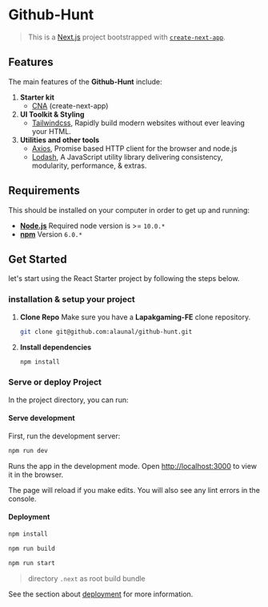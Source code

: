 
# Github-Hunt

> This is a [Next.js](https://nextjs.org/) project bootstrapped with [`create-next-app`](https://github.com/vercel/next.js/tree/canary/packages/create-next-app).



## Features
The main features of the **Github-Hunt** include:

1. **Starter kit**
	 - [CNA](https://nextjs.org/ "create-next-app") (create-next-app)
2. **UI Toolkit & Styling**
	- [Tailwindcss](https://tailwindcss.com/ "https://tailwindcss.com/"), Rapidly build modern websites without ever leaving your HTML.
3. **Utilities and other tools**
	- [Axios](https://www.npmjs.com/package/axios "https://www.npmjs.com/package/axios"), Promise based HTTP client for the browser and node.js
	- [Lodash](https://lodash.com/ "https://lodash.com/"), A JavaScript utility library delivering consistency, modularity, performance, & extras.

## Requirements

This should be installed on your computer in order to get up and running:

- **[Node.js](https://nodejs.org/en/)** Required node version is >= `10.0.*`
- **[npm](https://www.npmjs.com/)** Version `6.0.*`

## Get Started
let's start using the React Starter project by following the steps below.

### installation & setup your project

1. **Clone Repo** Make sure you have a **Lapakgaming-FE** clone repository.
	```bash
	git clone git@github.com:alaunal/github-hunt.git
	```
2. **Install dependencies**
	```bash
	npm install
	```

### Serve or deploy Project

In the project directory, you can run:

#### Serve development

First, run the development server:

```bash
npm run dev
```

Runs the app in the development mode.
Open [http://localhost:3000](http://localhost:3000) to view it in the browser.

The page will reload if you make edits.
You will also see any lint errors in the console.

#### Deployment

```bash
npm install
```

```bash
npm run build
```

```bash
npm run start
```

> directory `.next` as root build bundle

See the section about [deployment](https://nextjs.org/docs/deployment) for more information.
